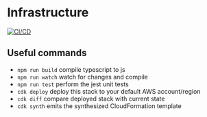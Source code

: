 # Infrastructure

[![CI/CD](https://github.com/ts-mc/infrastructure/actions/workflows/cicd.yml/badge.svg)](https://github.com/ts-mc/infrastructure/actions/workflows/cicd.yml)

## Useful commands

- `npm run build` compile typescript to js
- `npm run watch` watch for changes and compile
- `npm run test` perform the jest unit tests
- `cdk deploy` deploy this stack to your default AWS account/region
- `cdk diff` compare deployed stack with current state
- `cdk synth` emits the synthesized CloudFormation template
